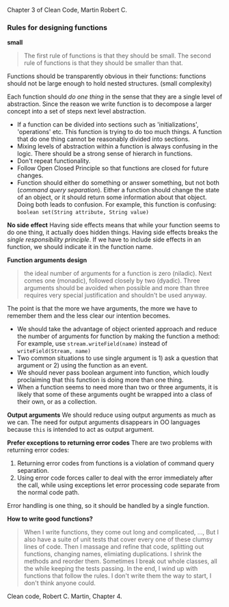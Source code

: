 Chapter 3 of Clean Code, Martin Robert C.

### Rules for designing functions
**small**
>The first rule of functions is that they should be small. The second rule of functions is that they should be smaller than that.

Functions should be transparently obvious in their functions: functions should not be large enough to hold nested structures. (small complexity)

Each function should *do one thing* in the sense that they are a single level of abstraction. Since the reason we write function is to decompose a larger concept into a set of steps next level abstraction. 
- If a function can be divided into sections such as 'initializations', 'operations' etc. This function is trying to do too much things. A function that do one thing cannot be reasonably divided into sections.
- Mixing levels of abstraction within a function is always confusing in the logic. There should be a strong sense of hierarch in functions. 
- Don't repeat functionality.
- Follow Open Closed Principle so that functions are closed for future changes.
- Function should either do something or answer something, but not both (*command query separation*). Either a function should change the state of an object, or it should return some information about that object. Doing both leads to confusion. For example, this function is confusing: `boolean set(String attribute, String value)`

**No side effect**
Having side effects means that while your function seems to do one thing, it actually does hidden things. Having side effects breaks the *single responsibility principle*.
If we have to include side effects in an function, we should indicate it in the function name. 

**Function arguments design**

> the ideal number of arguments for a function is zero (niladic). Next comes one (monadic), followed closely by two (dyadic). Three arguments should be avoided when possible and more than three requires very special justification and shouldn't be used anyway. 

The point is that the more we have arguments, the more we have to remember them and the less clear our intention becomes.
- We should take the advantage of object oriented approach and reduce the number of arguments for function by making the function a method: For example, use `stream.writeField(name)` instead of `writeField(Stream, name)` 
- Two common situations to use single argument is 1) ask a question that argument or 2) using the function as an event.
- We should never pass boolean argument into function, which loudly proclaiming that this function is doing more than one thing.
- When a function seems to need more than two or three arguments, it is likely that some of these arguments ought be wrapped into a class of their own, or as a collection.

**Output arguments**
We should reduce using output arguments as much as we can. The need for output arguments disappears in OO languages because `this` is intended to act as output argument.

**Prefer exceptions to returning error codes**
There are two problems with returning error codes:
1. Returning error codes from functions is a violation of command query separation. 
2. Using error code forces caller to deal with the error immediately after the call, while using exceptions let error processing code separate from the normal code path. 

Error handling is one thing, so it should be handled by a single function.

**How to write good functions?**
>When I write functions, they come out long and complicated, ..., But I also have a suite of unit tests that cover every one of these clumsy lines of code.
> Then I massage and refine that code, splitting out functions, changing names, elimiating duplications. I shrink the methods and reorder them. Sometimes I break out whole classes, all the while keeping the tests passing.
> In the end, I wind up with functions that follow the rules. I don't write them the way to start, I don't think anyone could.

Clean code, Robert C. Martin, Chapter 4.